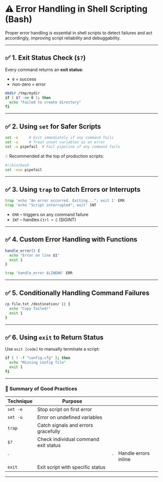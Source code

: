 # ⚠️ Error Handling in Shell Scripting (Bash)

Proper error handling is essential in shell scripts to detect failures and act accordingly, improving script reliability and debuggability.

---

## ✅ 1. **Exit Status Check (`$?`)**

Every command returns an **exit status**:

* `0` = success
* non-zero = error

```bash
mkdir /tmp/mydir
if [ $? -ne 0 ]; then
  echo "Failed to create directory"
fi
```

---

## ✅ 2. **Using `set` for Safer Scripts**

```bash
set -e     # Exit immediately if any command fails
set -u     # Treat unset variables as an error
set -o pipefail  # Fail pipeline if any command fails
```

💡 Recommended at the top of production scripts:

```bash
#!/bin/bash
set -euo pipefail
```

---

## ✅ 3. **Using `trap` to Catch Errors or Interrupts**

```bash
trap 'echo "An error occurred. Exiting..."; exit 1' ERR
trap 'echo "Script interrupted"; exit' INT
```

* `ERR` – triggers on any command failure
* `INT` – handles `Ctrl + C` (SIGINT)

---

## ✅ 4. **Custom Error Handling with Functions**

```bash
handle_error() {
  echo "Error on line $1"
  exit 1
}

trap 'handle_error $LINENO' ERR
```

---

## ✅ 5. **Conditionally Handling Command Failures**

```bash
cp file.txt /destination/ || {
  echo "Copy failed!"
  exit 1
}
```

---

## ✅ 6. **Using `exit` to Return Status**

Use `exit [code]` to manually terminate a script:

```bash
if [ ! -f "config.cfg" ]; then
  echo "Missing config file"
  exit 1
fi
```

---

### 🧠 Summary of Good Practices

| Technique | Purpose                              |    |                      |
| --------- | ------------------------------------ | -- | -------------------- |
| `set -e`  | Stop script on first error           |    |                      |
| `set -u`  | Error on undefined variables         |    |                      |
| `trap`    | Catch signals and errors gracefully  |    |                      |
| `$?`      | Check individual command exit status |    |                      |
| \`        |                                      | \` | Handle errors inline |
| `exit`    | Exit script with specific status     |    |                      |

---
